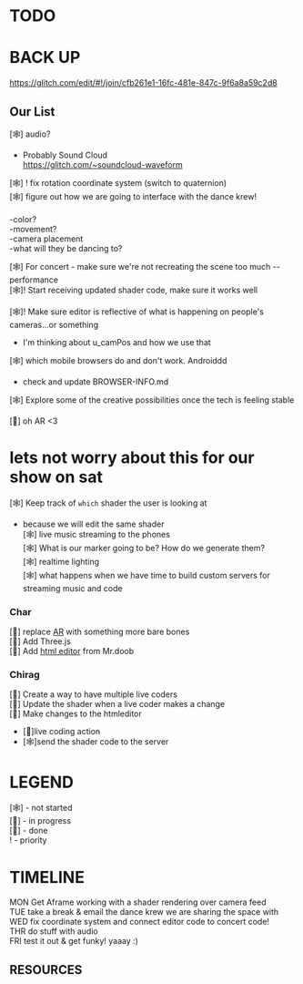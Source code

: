 # TODO


# BACK UP
https://glitch.com/edit/#!/join/cfb261e1-16fc-481e-847c-9f6a8a59c2d8

## Our List
[🕸] audio? <br />
  - Probably Sound Cloud <br />
  https://glitch.com/~soundcloud-waveform<br />
  
[🕸] ! fix rotation coordinate system (switch to quaternion) <br />
[🕸] figure out how we are going to interface with the dance krew! <br />  
  -color?<br />
  -movement?<br />
  -camera placement<br />
  -what will they be dancing to?<br />
  
[🕸] For concert - make sure we're not recreating the scene too much -- performance <br />
[🕸]! Start receiving updated shader code, make sure it works well <br />

[🕸]! Make sure editor is reflective of what is happening on people's cameras...or something <br />
  - I'm thinking about u_camPos and how we use that<br />
  
[🕸] which mobile browsers do and don't work. Androiddd<br />
  - check and update BROWSER-INFO.md 
  
[🕸] Explore some of the creative possibilities once the tech is feeling stable<br />


[🌝] oh AR <3

# lets not worry about this for our show on sat
[🕸] Keep track of `which` shader the user is looking at <br />
  - because we will edit the same shader<br />
[🕸] live music streaming to the phones<br />
[🕸] What is our marker going to be? How do we generate them? <br />
[🕸] realtime lighting <br />
[🕸] what happens when we have time to build custom servers for streaming music and code <br />

 
### Char

[🌝] replace [AR](https://github.com/jeromeetienne/AR.js)  with something more bare bones<br />
[🌝] Add Three.js<br />
[🌝] Add [html editor](https://github.com/mrdoob/htmleditor) from Mr.doob <br />

### Chirag
[🌝] Create a way to have multiple live coders <br />
[🌝] Update the shader when a live coder makes a change <br />
[🎃] Make changes to the htmleditor
  - [🌝]live coding action
  - [🕸]send the shader code to the server



# LEGEND
[🕸] - not started <br />
[🎃] - in progress <br />
[🌝] - done <br />
! - priority


# TIMELINE

MON Get Aframe working with a shader rendering over camera feed <br />
TUE take a break & email the dance krew we are sharing the space with <br />
WED fix coordinate system and connect editor code to concert code! <br />
THR do stuff with audio <br />
FRI test it out & get funky! yaaay :) <br />

## RESOURCES
